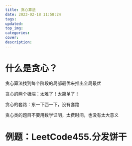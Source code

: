 ```yaml
---
title: 贪心算法
date: 2023-02-18 11:58:24
tags:
updated:
top_img:
categories:
cover:
description:
---
```


# 什么是贪心？

贪心算法找到每个阶段的局部最优来推出全局最优





贪心的两个极端：太难了！太简单了！



贪心的套路：东一下西一下，没有套路

贪心类的题目不要用数学证明，太费时间，也没有太大意义





# 例题：LeetCode455.分发饼干



